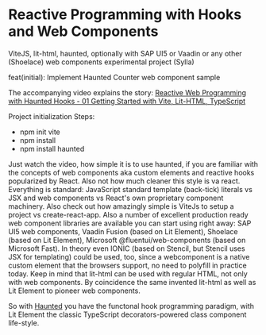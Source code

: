 # Reactive Programming with Hooks and Web Components

ViteJS, lit-html, haunted, optionally with SAP UI5 or Vaadin or any other (Shoelace) web components experimental project (Sylla)

feat(initial): Implement Haunted Counter web component sample

The accompanying video explains the story:
[Reactive Web Programming with Haunted Hooks - 01 Getting Started with Vite, Lit-HTML, TypeScript](https://youtu.be/rFSLdbXUjLU)

Project initialization Steps:
- npm init vite
- npm install
- npm install haunted

Just watch the video, how simple it is to use haunted, if you are familiar with the concepts of web components aka custom elements and reactive hooks popularized by React.
Also not how much cleaner this style is va react. 
Everything is standard: JavaScript standard template (back-tick) literals vs JSX and web components vs React's own proprietary component machinery.
Also check out how amazingly simple is ViteJs to setup a project vs create-react-app.
Also a number of excellent production ready web component libraries are available you can start using right away: SAP UI5 web components, Vaadin Fusion (based on Lit Element), Shoelace (based on Lit Element), Microsoft @fluentui/web-components (based on Microsoft Fast). In theory even IONIC (based on Stencil, but Stencil uses JSX for templating) could be used, too, since a webcomponent is a native custom element that the browsers support, no need to polyfill in practice today.
Keep in mind that lit-html can be used with regular HTML, not only with web components. By coincidence the same invented lit-html as well as Lit Element to pioneer web components.

So with [Haunted](https://hauntedhooks.netlify.app/) you have the functonal hook programming paradigm, with Lit Element the classic TypeScript decorators-powered class component life-style.
